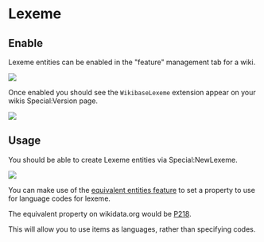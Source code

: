 # Lexeme

## Enable

Lexeme entities can be enabled in the "feature" management tab for a wiki.

![](https://i.imgur.com/Ojoxy4Z.png)

Once enabled you should see the `WikibaseLexeme` extension appear on your wikis Special:Version page.

![](https://i.imgur.com/LVlqweU.png)

## Usage

You should be able to create Lexeme entities via Special:NewLexeme.

![](https://i.imgur.com/d7SCcbb.png)

You can make use of the [equivalent entities feature](./feature-equiv-entiitie) to set a property to use for language codes for lexeme.

The equivalent property on wikidata.org would be [P218](https://www.wikidata.org/wiki/Property:P218).

This will allow you to use items as languages, rather than specifying codes.
